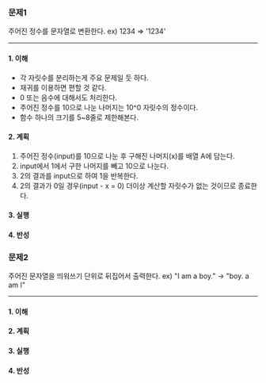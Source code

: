 ### 문제1
주어진 정수를 문자열로 변환한다.
ex) 1234 => '1234'

---

#### 1. 이해 
- 각 자릿수를 분리하는게 주요 문제일 듯 하다.
- 재귀를 이용하면 편할 것 같다.
- 0 또는 음수에 대해서도 처리한다.
- 주어진 정수를 10으로 나눈 나머지는 10^0 자릿수의 정수이다.
- 함수 하나의 크기를 5~8줄로 제한해본다.

#### 2. 계획
1. 주어진 정수(input)를 10으로 나눈 후 구해진 나머지(x)를 배열 A에 담는다.
2. input에서 1에서 구한 나머지를 빼고 10으로 나눈다.
3. 2의 결과를 input으로 하여 1을 반복한다.
4. 2의 결과가 0일 경우(input - x = 0) 더이상 계산할 자릿수가 없는 것이므로 종료한다.

#### 3. 실행

#### 4. 반성

### 문제2
주어진 문자열을 띄워쓰기 단위로 뒤집어서 출력한다.
ex) "I am a boy." -> "boy. a am I"

---

#### 1. 이해

#### 2. 계획

#### 3. 실행

#### 4. 반성
